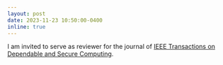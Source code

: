 ```yaml
---
layout: post
date: 2023-11-23 10:50:00-0400
inline: true
---
```


I am invited to serve as reviewer for the journal of [IEEE Transactions on Dependable and Secure Computing](https://ieeexplore.ieee.org/xpl/aboutJournal.jsp?punumber=8858).

